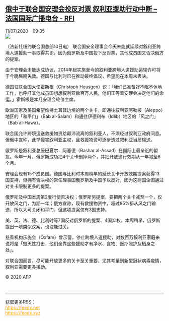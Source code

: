 <!--1594457804000-->
[俄中于联合国安理会投反对票  叙利亚援助行动中断 – 法国国际广播电台 - RFI](http://www.rfi.fr//cn/contenu/20200711-%E4%BF%84%E4%B8%AD%E4%BA%8E%E8%81%94%E5%90%88%E5%9B%BD%E5%AE%89%E7%90%86%E4%BC%9A%E6%8A%95%E5%8F%8D%E5%AF%B9%E7%A5%A8-%E5%8F%99%E5%88%A9%E4%BA%9A%E6%8F%B4%E5%8A%A9%E8%A1%8C%E5%8A%A8%E4%B8%AD%E6%96%AD)
------

<div>11/07/2020 - 09:35</div><img src="https://s.rfi.fr/media/display/abd1757e-c352-11ea-a59f-005056a964fe/w:310/p:16x9/int0008b.200711153503.jpg"><div class="t-content__body u-clearfix"><div class="m-interstitial"></div><p>（法新社纽约联合国总部10日电）    联合国安全理事会今天未能就延续对叙利亚跨境人道援助一事取得共识，因为俄罗斯及中国投下反对票，其他成员国又否决俄方的提案。</p><p>    由于安理会未能达成协议，2014年起实施至今的叙利亚跨境人道援助运输许可将于今晚届期失效。德国与比利时已在推动最终倡议，希望能在本周末表决。</p><p>    德国驻联合国大使霍斯根（Christoph Heusgen）说：「我们已准备好不眠不休地工作，也呼吁其他成员国想想叙利亚数百万人民，他们正等着安理会决定他们的命运。」霍斯根是本月安理会轮值主席。</p><p>    欧洲国家及美国希望维持土耳其边境的两个关卡，即通往叙利亚阿勒坡（Aleppo）地区的「和平门」（Bab al-Salam）和通往伊德利布（Idlib）地区的「风之门」（Bab al-Hawa）。</p><p>    联合国允许跨境运送救援物资给颠沛流离的叙利亚人，不须经过叙利亚政府同意。但俄中宣称，此举侵害叙利亚主权，且救援物资可逐步透过叙利亚当局输送。</p><p>    俄罗斯是叙利亚总统巴夏尔．阿塞德（Bashar al-Assad）在国际上最亲近的盟友。今年一月，俄罗斯成功把4个关卡删掉两个，并把开放通行效期从一年减至6个月。</p><p>    安理会现有15个成员国。德国与比利时本周稍早的延长关卡开放效期提案获得13国支持，但拥有否决权的常任理事国俄罗斯及中国予以反对，因为这两国企图通过对关卡限制更多的提案。</p><p>    俄罗斯及中国本周第2度行使否决权；俄罗斯另提案，要把两个关卡减至一个，仅开放风之门，为期一年；俄方宣称，现有救援物资中，超过85%都从风之门输送，所以大可关闭和平门。但这项提案仅有3国支持。</p><p>    美、英、法、德、比利时等7国反对俄罗斯的提案、4国弃权。本周稍早，俄罗斯提出一项类似议案，也没能过关。</p><p>    慈善机构乐施会（Oxfam）曾示警，停止跨境人道援助，对数百万叙利亚家庭来说将是「毁灭性打击，他们全靠这些援助才有净水、食物、医疗照护及栖身之处」。</p><p>    对联合国而言，尽可能开放更多的关卡至关重要，尤其考量到新型冠状病毒疫情，叙利亚需要更多援助。</p><p class="t-copyright">© 2020 AFP</p>        </div><br><hr><div>获取更多RSS：<br><a href="https://feedx.net" style="color:orange" target="_blank">https://feedx.net</a> <br><a href="https://feedx.xyz" style="color:orange" target="_blank">https://feedx.xyz</a><br></div>
